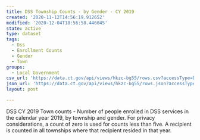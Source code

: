 ```yaml
---
title: DSS Township Counts - by Gender - CY 2019
created: '2020-11-12T14:56:19.912652'
modified: '2020-12-04T18:56:58.446045'
state: active
type: dataset
tags:
  - Dss
  - Enrollment Counts
  - Gender
  - Town
groups:
  - Local Government
csv_url: 'https://data.ct.gov/api/views/hkzc-bg55/rows.csv?accessType=DOWNLOAD'
json_url: 'https://data.ct.gov/api/views/hkzc-bg55/rows.json?accessType=DOWNLOAD'
layout: post

---
```

DSS CY 2019 Town counts - Number of people enrolled in DSS services in the calendar year 2019, by township and gender.
For privacy considerations, a count of zero is used for counts less than five.
A recipient is counted in all townships where that recipient resided in that year.
